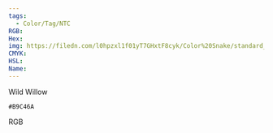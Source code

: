```yaml
---
tags:
  - Color/Tag/NTC
RGB:
Hex:
img: https://filedn.com/l0hpzxl1f01yT7GHxtF8cyk/Color%20Snake/standard_csv_to_svg//B9C46A.svg
CMYK:
HSL:
Name:
---
```

Wild Willow
```palette
#B9C46A
```
RGB
